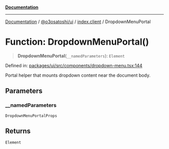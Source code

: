 [**Documentation**](../../../../README.md)

***

[Documentation](../../../../README.md) / [@o3osatoshi/ui](../../README.md) / [index.client](../README.md) / DropdownMenuPortal

# Function: DropdownMenuPortal()

> **DropdownMenuPortal**(`__namedParameters`): `Element`

Defined in: [packages/ui/src/components/dropdown-menu.tsx:144](https://github.com/o3osatoshi/experiment/blob/54ab00df974a3e9f8283fbcd8c611ed1e0274132/packages/ui/src/components/dropdown-menu.tsx#L144)

Portal helper that mounts dropdown content near the document body.

## Parameters

### \_\_namedParameters

`DropdownMenuPortalProps`

## Returns

`Element`
